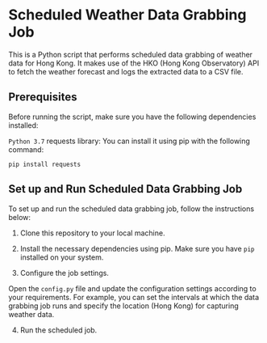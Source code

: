 # Scheduled Weather Data Grabbing Job
This is a Python script that performs scheduled data grabbing of weather data for Hong Kong. It makes use of the HKO (Hong Kong Observatory) API to fetch the weather forecast and logs the extracted data to a CSV file.

## Prerequisites
Before running the script, make sure you have the following dependencies installed:

`Python 3.7`
requests library: You can install it using pip with the following command:

`pip install requests`







## Set up and Run Scheduled Data Grabbing Job

To set up and run the scheduled data grabbing job, follow the instructions below:

1. Clone this repository to your local machine.
2. Install the necessary dependencies using pip.
Make sure you have `pip` installed on your system.

3. Configure the job settings.

Open the `config.py` file and update the configuration settings according to your requirements. For example, you can set the intervals at which the data grabbing job runs and specify the location (Hong Kong) for capturing weather data.

4. Run the scheduled job.
